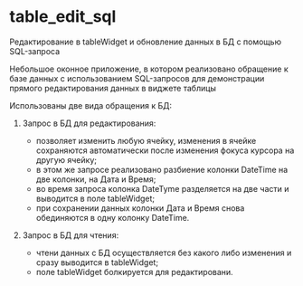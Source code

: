 # table_edit_sql
Редактирование в tableWidget и обновление данных в БД с помощью SQL-запроса

Небольшое оконное приложение, в котором реализовано обращение к базе данных с использованием SQL-запросов для демонстрации прямого редактирования данных в виджете таблицы


Использованы две вида обращения к БД:

1) Запрос в БД для редактирования:
    * позволяет изменить любую ячейку, изменения в ячейке сохраняются автоматически после изменения фокуса курсора на другую ячейку;
    * в этом же запросе реализовано разбиение колонки DateTime на две колонки, на Дата и Время;
    * во время запроса колонка DateTyme разделяется на две части и выводится в поле tableWidget;
    * при сохранении данных колонки Дата и Время снова обединяются в одну колонку DateTime.

2) Запрос в БД для чтения:
    * чтени данных с БД осуществляется без какого либо изменения и сразу выводится в tableWidget;
    * поле tableWidget болкируется для редактировани.
    
  
